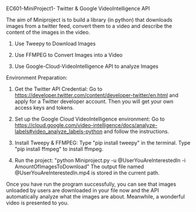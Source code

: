 EC601-MiniProject1- Twitter & Google VideoIntelligence API

The aim of Miniproject is to build a library (in python) that downloads images from a twitter feed, convert them to a video and describe the content of the images in the video.

1. Use Tweepy to Download Images

2. Use FFMPEG to Convert Images into a Video

3. Use Google-Cloud-VideoIntelligence API to analyze Images

Environment Preparation:
1) Get the Twitter API Credential:
Go to https://developer.twitter.com/content/developer-twitter/en.html and apply for a Twitter developer account. Then you will get your own access keys and tokens.

2) Set up the Google Cloud VideoIntelligence environment:
Go to https://cloud.google.com/video-intelligence/docs/analyze-labels#video_analyze_labels-python and follow the instructions.

3) Install Tweepy & FFMPEG:
Type "pip install tweepy" in the terminal.
Type "pip install ffmpeg" to install ffmpeg. 

4) Run the project:
"python Miniproject.py -u @UserYouAreInterestedIn -i AmountOfImagesToDownload"
The output file named @UserYouAreInterestedIn.mp4 is stored in the current path.

Once you have run the program successfully, you can see that images unloaded by users are downloaded in your file now and the API automatically analyze what the images are about. Meanwhile, a wonderful video is presented to you.
